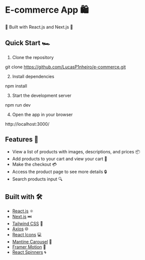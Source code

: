 #  E-commerce App 🛍️

🚀 Built with React.js and Next.js 🚀

## Quick Start 🏎️

1. Clone the repository

git clone https://github.com/LucasP1nheiro/e-commerce.git


2. Install dependencies

npm install


3. Start the development server

npm run dev


4. Open the app in your browser

http://localhost:3000/


## Features 🎉

- View a list of products with images, descriptions, and prices 📦
- Add products to your cart and view your cart 🛒
- Make the checkout 💳
- Access the product page to see more details 🔒
- Search products input 🔍

## Built with 🛠️

- [React.js](https://reactjs.org/) ⚛️
- [Next.js](https://nextjs.org/) ⏭️
- [Tailwind CSS](https://tailwindcss.com/) 🎨
- [Axios](https://axios-http.com/) 🌐
- [React Icons](https://react-icons.github.io/react-icons/) 💻
- [Mantine Carousel](https://mantine.dev/components/carousel/) 🎡
- [Framer Motion](https://www.framer.com/motion/) 🕺
- [React Spinners](https://www.npmjs.com/package/react-spinners) 🌀
